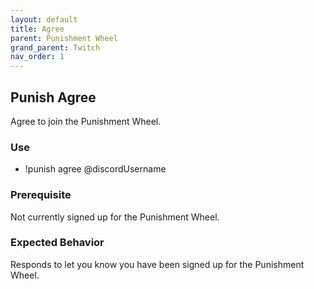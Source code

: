 ```yaml
---
layout: default
title: Agree
parent: Punishment Wheel
grand_parent: Twitch
nav_order: 1
---
```


## Punish Agree

Agree to join the Punishment Wheel.

### Use
- !punish agree @discordUsername

### Prerequisite
Not currently signed up for the Punishment Wheel.

### Expected Behavior
Responds to let you know you have been signed up for the Punishment Wheel.
